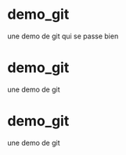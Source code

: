 # demo_git
une demo de git qui se passe bien

# demo_git
une demo de git
# demo_git
une demo de git
